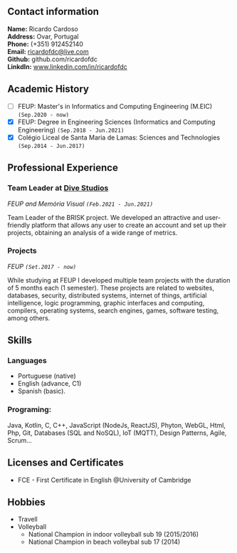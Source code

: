 <!-- # My *Curriculum Vitae* -->

## Contact information

**Name:** Ricardo Cardoso  
**Address:** Ovar, Portugal  
**Phone:** (+351) 912452140  
**Email:** ricardofdc@live.com  
**Github:** github.com/ricardofdc  
**LinkdIn:** www.linkedin.com/in/ricardofdc


## Academic History

- [ ] FEUP: Master's in Informatics and Computing Engineering (M.EIC) `(Sep.2020 - now)`
- [x] FEUP: Degree in Engineering Sciences (Informatics and Computing Engineering) `(Sep.2018 - Jun.2021)`
- [x] Colégio Liceal de Santa Maria de Lamas: Sciences and Technologies `(Sep.2014 - Jun.2017)`

## Professional Experience

### Team Leader at [Dive Studios](https://www.divestudios.pt) 
_FEUP and Memória Visual `(Feb.2021 - Jun.2021)`_

Team Leader of the BRISK project.
We developed an attractive and user-friendly platform that allows any user to create an account and set up their projects, obtaining an analysis of a wide range of metrics.

### Projects
_FEUP `(Set.2017 - now)`_

While studying at FEUP I developed multiple team projects with the duration of 5 months each (1 semester). These projects are related to websites, databases, security, distributed systems, internet of things, artificial intelligence, logic programming, graphic interfaces and computing, compilers, operating systems, search engines, games, software testing, among others.

## Skills

### Languages

   - Portuguese (native)
   - English (advance, C1) 
   - Spanish (basic).

### Programing: 

Java, Kotlin, C, C++, JavaScript (NodeJs, ReactJS), Phyton, WebGL, Html, Php, Git, Databases (SQL and NoSQL), IoT (MQTT), Design Patterns, Agile, Scrum...  
                


## Licenses and Certificates

- FCE - First Certificate in English @University of Cambridge


## Hobbies

- Travell
- Volleyball
    - National Champion in indoor volleyball sub 19 (2015/2016)
    - National Champion in beach volleybal sub 17 (2014)


